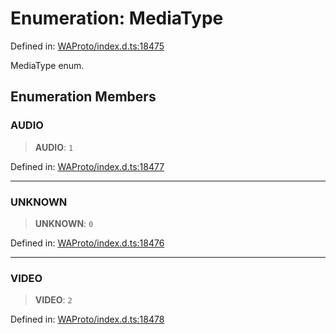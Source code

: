 # Enumeration: MediaType

Defined in: [WAProto/index.d.ts:18475](https://github.com/Fokusdotid/Baileys/blob/3533fb5d5a1e97f0cc8384505a121b389a346518/WAProto/index.d.ts#L18475)

MediaType enum.

## Enumeration Members

### AUDIO

> **AUDIO**: `1`

Defined in: [WAProto/index.d.ts:18477](https://github.com/Fokusdotid/Baileys/blob/3533fb5d5a1e97f0cc8384505a121b389a346518/WAProto/index.d.ts#L18477)

***

### UNKNOWN

> **UNKNOWN**: `0`

Defined in: [WAProto/index.d.ts:18476](https://github.com/Fokusdotid/Baileys/blob/3533fb5d5a1e97f0cc8384505a121b389a346518/WAProto/index.d.ts#L18476)

***

### VIDEO

> **VIDEO**: `2`

Defined in: [WAProto/index.d.ts:18478](https://github.com/Fokusdotid/Baileys/blob/3533fb5d5a1e97f0cc8384505a121b389a346518/WAProto/index.d.ts#L18478)
